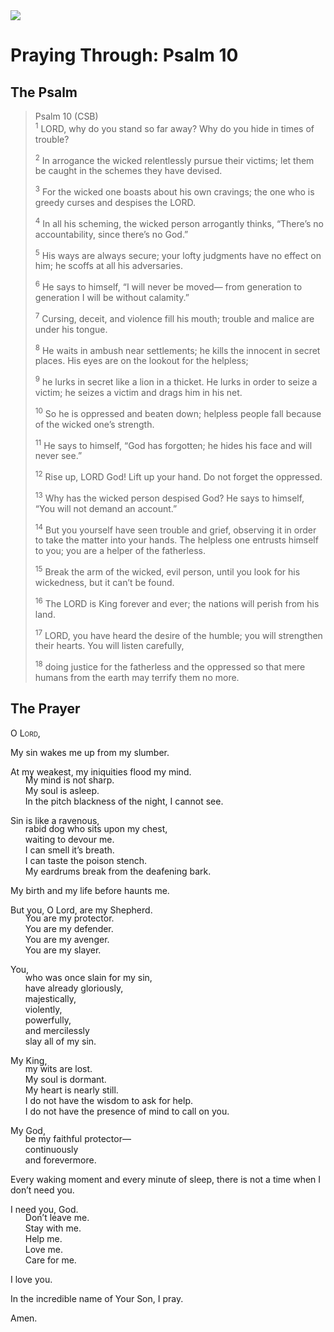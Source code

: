 <img class="intro-right" src="/images/art-paris-psalter.jpg">

<style>
  li {list-style-type: none;}
  p + ul {
    margin-top: -18px;
}
</style>

# Praying Through: Psalm 10

## The Psalm

>Psalm 10 (CSB)  
><sup>1</sup> LORD, why do you stand so far away? Why do you hide in times of trouble? 
>
><sup>2</sup> In arrogance the wicked relentlessly pursue their victims; let them be caught in the schemes they have devised. 
>
><sup>3</sup> For the wicked one boasts about his own cravings; the one who is greedy curses and despises the LORD. 
>
><sup>4</sup> In all his scheming, the wicked person arrogantly thinks, “There’s no accountability, since there’s no God.” 
>
><sup>5</sup> His ways are always secure; your lofty judgments have no effect on him; he scoffs at all his adversaries. 
>
><sup>6</sup> He says to himself, “I will never be moved— from generation to generation I will be without calamity.” 
>
><sup>7</sup> Cursing, deceit, and violence fill his mouth; trouble and malice are under his tongue. 
>
><sup>8</sup> He waits in ambush near settlements; he kills the innocent in secret places. His eyes are on the lookout for the helpless; 
>
><sup>9</sup> he lurks in secret like a lion in a thicket. He lurks in order to seize a victim; he seizes a victim and drags him in his net. 
>
><sup>10</sup> So he is oppressed and beaten down; helpless people fall because of the wicked one’s strength. 
>
><sup>11</sup> He says to himself, “God has forgotten; he hides his face and will never see.” 
>
><sup>12</sup> Rise up, LORD God! Lift up your hand. Do not forget the oppressed. 
>
><sup>13</sup> Why has the wicked person despised God? He says to himself, “You will not demand an account.” 
>
><sup>14</sup> But you yourself have seen trouble and grief, observing it in order to take the matter into your hands. The helpless one entrusts himself to you; you are a helper of the fatherless. 
>
><sup>15</sup> Break the arm of the wicked, evil person, until you look for his wickedness, but it can’t be found. 
>
><sup>16</sup> The LORD is King forever and ever; the nations will perish from his land. 
>
><sup>17</sup> LORD, you have heard the desire of the humble; you will strengthen their hearts. You will listen carefully, 
>
><sup>18</sup> doing justice for the fatherless and the oppressed so that mere humans from the earth may terrify them no more.

## The Prayer

<div style="font-variant: small-caps;">
O Lord,
</div>

My sin wakes me up from my slumber.

At my weakest, my iniquities flood my mind.
* My mind is not sharp.
* My soul is asleep.
* In the pitch blackness of the night, I cannot see.
* 
Sin is like a ravenous, 
* rabid dog who sits upon my chest, 
* waiting to devour me. 
* I can smell it’s breath. 
* I can taste the poison stench. 
* My eardrums break from the deafening bark.

My birth and my life before haunts me.

But you, O Lord, are my Shepherd. 
* You are my protector.
* You are my defender.
* You are my avenger.
* You are my slayer.

You, 
* who was once slain for my sin, 
* have already gloriously, 
* majestically, 
* violently, 
* powerfully, 
* and mercilessly 
* slay all of my sin.

My King,
* my wits are lost. 
* My soul is dormant. 
* My heart is nearly still. 
* I do not have the wisdom to ask for help. 
* I do not have the presence of mind to call on you.

My God, 
* be my faithful protector—
* continuously 
* and forevermore.

Every waking moment and every minute of sleep, 
there is not a time when I don’t need you.

I need you, God. 
* Don’t leave me. 
* Stay with me. 
* Help me. 
* Love me. 
* Care for me.

I love you.

In the incredible name of Your Son, I pray.

Amen.
